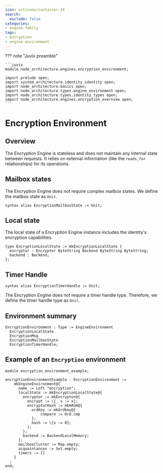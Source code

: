 ```yaml
---
icon: octicons/container-24
search:
  exclude: false
categories:
- engine-family
tags:
- encryption
- engine-environment
---
```


??? note "Juvix preamble"

    ```juvix
    module node_architecture.engines.encryption_environment;

    import prelude open;
    import system_architecture.identity.identity open;
    import node_architecture.basics open;
    import node_architecture.types.engine_environment open;
    import node_architecture.types.identity_types open;
    import node_architecture.engines.encryption_overview open;
    ```

# Encryption Environment

## Overview

The Encryption Engine is stateless and does not maintain any internal state between requests. It relies on external information (like the `reads_for` relationships) for its operations.

## Mailbox states

The Encryption Engine does not require complex mailbox states. We define the mailbox state as `Unit`.

```juvix
syntax alias EncryptionMailboxState := Unit;
```

## Local state

The local state of a Encryption Engine instance includes the identity's encryption capabilities.

```juvix
type EncryptionLocalState := mkEncryptionLocalState {
  encryptor : Encryptor ByteString Backend ByteString ByteString;
  backend : Backend;
};
```

## Timer Handle

```juvix
syntax alias EncryptionTimerHandle := Unit;
```

The Encryption Engine does not require a timer handle type. Therefore, we define the timer handle type as `Unit`.

## Environment summary

```juvix
EncryptionEnvironment : Type := EngineEnvironment 
  EncryptionLocalState 
  EncryptionMsg 
  EncryptionMailboxState 
  EncryptionTimerHandle;
```

## Example of an `Encryption` environment

```juvix extract-module-statements
module encryption_environment_example;

encryptionEnvironmentExample : EncryptionEnvironment :=
    mkEngineEnvironment@{
      name := Left "encryption";
      localState := mkEncryptionLocalState@{
        encryptor := mkEncryptor@{
          encrypt := \{_ x := x};
          encryptorHash := mkHASH@{
            ordKey := mkOrdkey@{
                compare := Ord.cmp
            };
            hash := \{x := 0};
          };
        };
        backend := BackendLocalMemory;
      };
      mailboxCluster := Map.empty;
      acquaintances := Set.empty;
      timers := []
    }
  ;
end;
```
